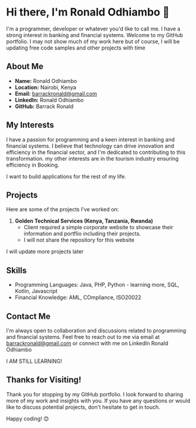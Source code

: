 # Hi there, I'm Ronald Odhiambo 👋

I'm a programmer, developer or whatever you'd like to call me. I have a strong interest in banking and financial systems. Welcome to my GitHub portfolio. I may not show much of my work here but of course, I will be updating free code samples and other projects with time
## About Me

- **Name:** Ronald Odhiambo
- **Location:** Nairobi, Kenya
- **Email:** barrackronald@gmail.com
- **LinkedIn:** Ronald Odhiambo
- **GitHub:** Barrack Ronald

## My Interests

I have a passion for programming and a keen interest in banking and financial systems. I believe that technology can drive innovation and efficiency in the financial sector, and I'm dedicated to contributing to this transformation. 
my other interests are in the tourism industry ensuring efficiency in Booking. 

I want to build applications for the rest of my life.

## Projects

Here are some of the projects I've worked on:

1. **Golden Technical Services (Kenya, Tanzania, Rwanda)**
   - Client required a simple corporate website to showcase their information and portflio including their projects.
   - I will not share the repository for this website

I will update more projects later

## Skills

- Programming Languages: Java, PHP, Python - learning more, SQL, Kotlin, Javascript
- Financial Knowledge: AML, COmpliance, ISO20022

## Contact Me

I'm always open to collaboration and discussions related to programming and financial systems. Feel free to reach out to me via email at barrackronald@gmail.com or connect with me on LinkedIn Ronald Odhiambo

I AM STILL LEARNING!

## Thanks for Visiting!

Thank you for stopping by my GitHub portfolio. I look forward to sharing more of my work and insights with you. If you have any questions or would like to discuss potential projects, don't hesitate to get in touch.

Happy coding! 😊
